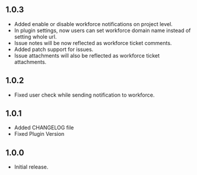 ## 1.0.3

* Added enable or disable workforce notifications on project level.
* In plugin settings, now users can set workforce domain name instead of setting whole url.
* Issue notes will be now reflected as workforce ticket comments.
* Added patch support for issues.
* Issue attachments will also be reflected as workforce ticket attachments.

## 1.0.2

* Fixed user check while sending notification to workforce.

## 1.0.1

* Added CHANGELOG file
* Fixed Plugin Version

## 1.0.0

* Initial release.
